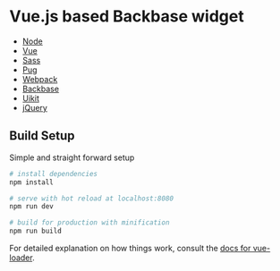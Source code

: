 # Vue.js based Backbase widget
* [Node](https://nodejs.org/en/) 
* [Vue](https://vuejs.org/)
* [Sass](http://sass-lang.com/) 
* [Pug](https://pugjs.org/api/getting-started.html)
* [Webpack](https://webpack.github.io/) 
* [Backbase](https://backbase.com/platform/) 
* [Uikit](https://getuikit.com/) 
* [jQuery](https://jquery.com/) 

## Build Setup
Simple and straight forward setup 

``` bash
# install dependencies
npm install

# serve with hot reload at localhost:8080
npm run dev

# build for production with minification
npm run build
```

For detailed explanation on how things work, consult the [docs for vue-loader](http://vuejs.github.io/vue-loader).
